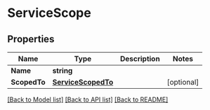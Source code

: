 # ServiceScope

## Properties

Name | Type | Description | Notes
------------ | ------------- | ------------- | -------------
**Name** | **string** |  | 
**ScopedTo** | [**ServiceScopedTo**](ServiceScopedTo.md) |  | [optional] 

[[Back to Model list]](../README.md#documentation-for-models) [[Back to API list]](../README.md#documentation-for-api-endpoints) [[Back to README]](../README.md)


